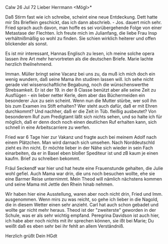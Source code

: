  Calw 26 Jul 72
Lieber Herrmann <Mögl>*

Daß Stirm fast wie ich schreibe, scheint eine neue Entdeckung. Dett hatte mir Sts Brieflein geschickt, das ich dann abschrieb. - Jos. dauert mich sehr. Fried sprach auch davon, man hoffe es sei vorübergehende Folge von einer Metastase der Flechten. Ich freute mich im Julianfang, die liebe Frau Insp verhältnißmäßig so wohl zu finden. Sie schien wirklich heiterer und offen blickender als sonst.

Es ist mir interessant, Hannas Englisch zu lesen, ich meine solche opera lassen ihre Art mehr hervortreten als die deutschen Briefe. Marie lachte herzlich theilnehmend.

Imman. Müller bringt seine Vacanz bei uns zu, da muß ich mich doch ein wenig wundern, daß seine Mama ihn studiren lassen will. Ich sehe nicht gerade viel wissenschaftliche Begabung, noch die wünschenswerthe Strebsamkeit. Er ist der 19. in der 8 Classe benützt aber alle seine Zeit zu Ausflügen - ein lieber netter Kerle, dem aber das Büchermeiden ein besonderer Jux zu sein scheint. Wenn nun die Mutter stürbe, wer soll ihn bis zum Examen ins Stift erhalten? Wer steht auch dafür, daß er mit Ehren durchkommt? Und nachher, daß er die Zeit in Tüb. fleißig ausbeutet? Von besonderem Ruf zum Predigtamt läßt sich nichts sehen, und so halte ich für möglich, daß er denn doch noch einen deutlichen Ruf erhalten kann, sich schnell in eine Arbeitscarriere zu werfen.

Fried war 6 Tage hier zur Vakanz und fragte auch bei meinem Adolf nach einem Plätzchen. Man wird darnach sich umsehen. Nach Norddeutschld zieht es ihn nicht. Er möchte lieber in der Nähe sich wieder in sein Fach einarbeiten, da er in Basel eben bloßer Spediteur ist und zB kaum je einen kaufm. Brief zu schreiben bekommt.

Fräul Seckendf war hier und hat heute eine Frauenstunde gehalten, die Julie wohl gefiel. Auch Mama war drin, die uns noch besuchen wollte, ehe sie eine Barmer Reise unternimmt. Mein Theod will nämlich nächstens kommen und seine Mama mit Jettle den Rhein hinab nehmen.

Wir haben hier eine Ausstellung, waren aber noch nicht drin, Fried und Imm. ausgenommen. Wenn mirs zu was reicht, so gehe ich lieber in die Nagold, die in diesem Wetter einen sehr anzieht. Carl hat auch schon gebadet und wollte gar nicht mehr heraus. Theod ist der "zweiterste" geworden in der Schule, was er als sehr wichtig empfand. Peregrina Davidson ist auch hier, ich habe aber noch nichts mit ihr sprechen können, sie ißt bei Marie; Du weißt daß es eben sehr bei ihr fehlt an allem Verständniß.

 Herzlich grüßt Dein HGdt
